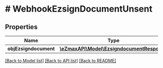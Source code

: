# # WebhookEzsignDocumentUnsent

## Properties

Name | Type | Description | Notes
------------ | ------------- | ------------- | -------------
**objEzsigndocument** | [**\eZmaxAPI\Model\EzsigndocumentResponse**](EzsigndocumentResponse.md) |  |

[[Back to Model list]](../../README.md#models) [[Back to API list]](../../README.md#endpoints) [[Back to README]](../../README.md)
